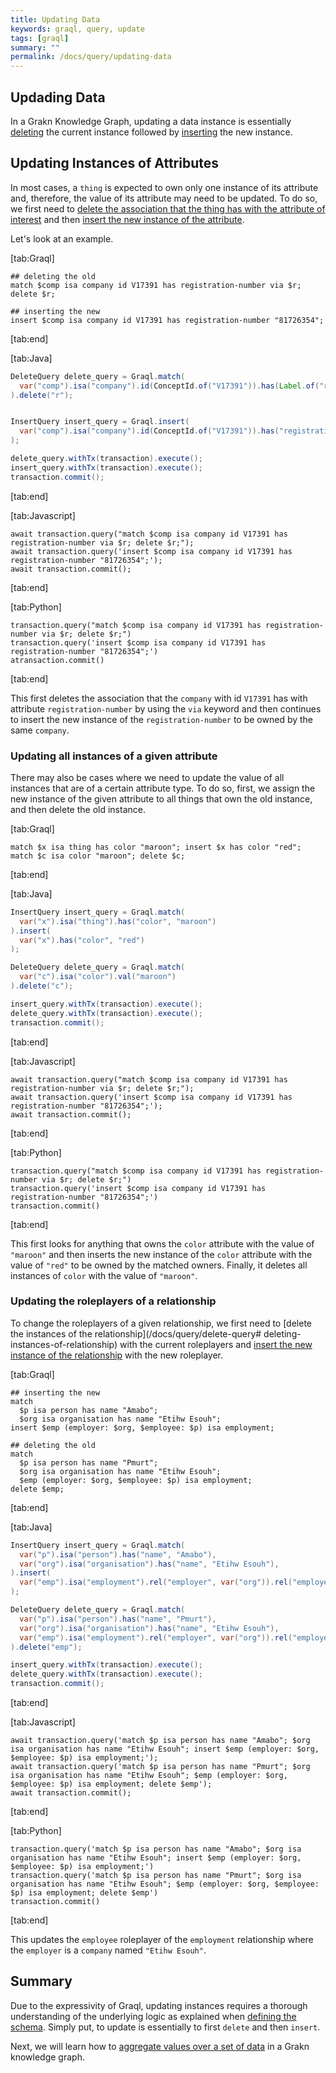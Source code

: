 ```yaml
---
title: Updating Data
keywords: graql, query, update
tags: [graql]
summary: ""
permalink: /docs/query/updating-data
---
```


## Updading Data
In a Grakn Knowledge Graph, updating a data instance is essentially [deleting](/docs/query/delete-query) the current instance followed by [inserting](/docs/query/insert-query) the new instance.

## Updating Instances of Attributes
In most cases, a `thing` is expected to own only one instance of its attribute and, therefore, the value of its attribute may need to be updated. To do so, we first need to [delete the association that the thing has with the attribute of interest](/docs/query/delete-query#deleting-instances-of-attributes) and then [insert the new instance of the attribute](/docs/query/delete-query#inserting-instances-of-attribute).

Let's look at an example.

<div class="gtabs dark" data-parse-to-html="true">

[tab:Graql]
```graql
## deleting the old
match $comp isa company id V17391 has registration-number via $r; delete $r;

## inserting the new
insert $comp isa company id V17391 has registration-number "81726354";
```
[tab:end]

[tab:Java]
```java
DeleteQuery delete_query = Graql.match(
  var("comp").isa("company").id(ConceptId.of("V17391")).has(Label.of("registration-number"), var("rn"), var("r"))
).delete("r");


InsertQuery insert_query = Graql.insert(
  var("comp").isa("company").id(ConceptId.of("V17391")).has("registration-number", "81726354")
);

delete_query.withTx(transaction).execute();
insert_query.withTx(transaction).execute();
transaction.commit();
```
<!-- 1.5
transaction.execute(delete_query.toString());
transaction.execute(insert_query.toString());
transaction.commit(); -->
[tab:end]

[tab:Javascript]
```nodejs
await transaction.query("match $comp isa company id V17391 has registration-number via $r; delete $r;");
await transaction.query('insert $comp isa company id V17391 has registration-number "81726354";');
await transaction.commit();
```
[tab:end]

[tab:Python]
```cpython
transaction.query("match $comp isa company id V17391 has registration-number via $r; delete $r;")
transaction.query('insert $comp isa company id V17391 has registration-number "81726354";')
atransaction.commit()
```
[tab:end]
</div>

This first deletes the association that the `company` with id `V17391` has with attribute `registration-number` by using the `via` keyword and then continues to insert the new instance of the `registration-number` to be owned by the same `company`.


### Updating all instances of a given attribute
There may also be cases where we need to update the value of all instances that are of a certain attribute type. To do so, first, we assign the new instance of the given attribute to all things that own the old instance, and then delete the old instance.

<div class="gtabs dark" data-parse-to-html="true">

[tab:Graql]
```graql
match $x isa thing has color "maroon"; insert $x has color "red";
match $c isa color "maroon"; delete $c;
```
[tab:end]

[tab:Java]
```java
InsertQuery insert_query = Graql.match(
  var("x").isa("thing").has("color", "maroon")
).insert(
  var("x").has("color", "red")
);

DeleteQuery delete_query = Graql.match(
  var("c").isa("color").val("maroon")
).delete("c");

insert_query.withTx(transaction).execute();
delete_query.withTx(transaction).execute();
transaction.commit();
```
<!-- 1.5
transaction.execute(insert_query.toString());
transaction.execute(delete_query.toString());
transaction.commit(); -->
[tab:end]

[tab:Javascript]
```nodejs
await transaction.query("match $comp isa company id V17391 has registration-number via $r; delete $r;");
await transaction.query('insert $comp isa company id V17391 has registration-number "81726354";');
await transaction.commit();
```
[tab:end]

[tab:Python]
```cpython
transaction.query("match $comp isa company id V17391 has registration-number via $r; delete $r;")
transaction.query('insert $comp isa company id V17391 has registration-number "81726354";')
transaction.commit()
```
[tab:end]
</div>

This first looks for anything that owns the `color` attribute with the value of `"maroon"` and then inserts the new instance of the `color` attribute with the value of `"red"` to be owned by the matched owners. Finally, it deletes all instances of `color` with the value of `"maroon"`.

### Updating the roleplayers of a relationship
To change the roleplayers of a given relationship, we first need to [delete the instances of the relationship](/docs/query/delete-query# deleting-instances-of-relationship) with the current roleplayers and [insert the new instance of the relationship](/docs/query/insert-query#inserting-instances-of-relationship) with the new roleplayer.

<div class="gtabs dark" data-parse-to-html="true">

[tab:Graql]
```graql
## inserting the new
match
  $p isa person has name "Amabo";
  $org isa organisation has name "Etihw Esouh";
insert $emp (employer: $org, $employee: $p) isa employment;

## deleting the old
match
  $p isa person has name "Pmurt";
  $org isa organisation has name "Etihw Esouh";
  $emp (employer: $org, $employee: $p) isa employment;
delete $emp;
```
[tab:end]

[tab:Java]
```java
InsertQuery insert_query = Graql.match(
  var("p").isa("person").has("name", "Amabo"),
  var("org").isa("organisation").has("name", "Etihw Esouh"),
).insert(
  var("emp").isa("employment").rel("employer", var("org")).rel("employee", var("p"))
);

DeleteQuery delete_query = Graql.match(
  var("p").isa("person").has("name", "Pmurt"),
  var("org").isa("organisation").has("name", "Etihw Esouh"),
  var("emp").isa("employment").rel("employer", var("org")).rel("employee", var("p"))
).delete("emp");

insert_query.withTx(transaction).execute();
delete_query.withTx(transaction).execute();
transaction.commit();
```
<!-- 1.5
transaction.execute(insert_query.toString());
transaction.execute(delete_query.toString());
transaction.commit(); -->
[tab:end]

[tab:Javascript]
```nodejs
await transaction.query('match $p isa person has name "Amabo"; $org isa organisation has name "Etihw Esouh"; insert $emp (employer: $org, $employee: $p) isa employment;');
await transaction.query('match $p isa person has name "Pmurt"; $org isa organisation has name "Etihw Esouh"; $emp (employer: $org, $employee: $p) isa employment; delete $emp');
await transaction.commit();
```
[tab:end]

[tab:Python]
```cpython
transaction.query('match $p isa person has name "Amabo"; $org isa organisation has name "Etihw Esouh"; insert $emp (employer: $org, $employee: $p) isa employment;')
transaction.query('match $p isa person has name "Pmurt"; $org isa organisation has name "Etihw Esouh"; $emp (employer: $org, $employee: $p) isa employment; delete $emp')
transaction.commit()
```
[tab:end]
</div>

This updates the `employee` roleplayer of the `employment` relationship where the `employer` is a `company` named `"Etihw Esouh"`.

## Summary
Due to the expressivity of Graql, updating instances requires a thorough understanding of the underlying logic as explained when [defining the schema](/docs/schema/concepts). Simply put, to update is essentially to first `delete` and then `insert`.

Next, we will learn how to [aggregate values over a set of data](/docs/query/aggregate-query) in a Grakn knowledge graph.